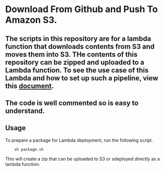 # Download From Github and Push To Amazon S3.

## The scripts in this repository are for a lambda function that downloads contents from S3 and moves them into S3. THe contents of this repository can be zipped and uploaded to a Lambda function. To see the use case of this Lambda and how to set up such a pipeline, view this [document](https://github.com/Pajkouisn/Website/blob/master/readme.md). 

## The code is well commented so is easy to understand.

## Usage
To prepare a package for Lambda deployment, run the following script.
```
	sh package.sh
```

This will create a zip that can be uploaded to S3 or sdeployed directly as a lambda function.